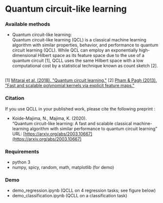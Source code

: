 # Quantum circuit-like learning

### Available methods
* Quantum circuit-like learning:<br>
Quantum circuit-like learning (QCL) is a classical machine learning algorithm with similar properties, behavior, and performance to quantum circuit learning (QCL). While QCL can employ an exponentially high-dimensional Hilbert space as its feature space due to the use of a quantum circuit [1], QCLL uses the same Hilbert space with a low computational cost by a statistical technique known as count sketch [2]. <br><br>

[1] [Mitarai et al. (2018). "Quantum circuit learning."](https://arxiv.org/abs/1803.00745)
[2] [Pham & Pagh (2013). "Fast and scalable polynomial kernels via explicit feature maps."](https://chbrown.github.io/kdd-2013-usb/kdd/p239.pdf)

### Citation
If you use QCLL in your published work, please cite the following preprint :<br>
* Koide-Majima, N., Majima, K. (2020).<br>
“Quantum circuit-like learning: A fast and scalable classical machine-learning algorithm with similar performance to quantum circuit learning”<br>
URL: [https://arxiv.org/abs/2003.10667](https://arxiv.org/abs/2003.10667)<br>

### Requirements
* python 3
* numpy, spicy, random, math, matplotlib (for demo)

### Demo
* demo_regression.ipynb (QCLL on 4 regression tasks; see figure below)<br>
* demo_classification.ipynb (QCLL on a classification task)<br>
